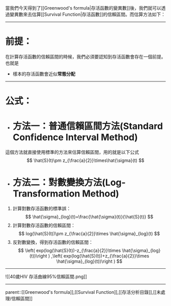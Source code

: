 當我們今天得到了[[Greenwood's formula|存活函數的變異數]]後，我們就可以透過變異數來去估算[[Survival Function|存活函數]]的信賴區間。而估算方法如下：
- - -
# 前提：
在計算存活函數的信賴區間的時候，我們必須要認知到存活函數會存在一個前提。也就是
- 樣本的存活函數會近似**常態分配**
- - -
# 公式：
- # 方法一：普通信賴區間方法(Standard Confidence Interval Method)
這個方法就直接使用標準的方法來估算信賴區間，用的就是以下公式
$$
\hat{S}(t)\pm z_{\frac{a}{2}}\times\hat{\sigma}(t)
$$
- # 方法二：對數變換方法(Log-Transformation Method)
1. 計算對數存活函數的標準誤：
$$
\hat{\sigma}_{log}(t)=\frac{\hat{\sigma}(t)}{\hat{S}(t)}
$$
2. 計算對數存活函數的信賴區間：
$$
log(\hat{S}(t))\pm z_{\frac{a}{2}}\times \hat{\sigma}_{log}(t)
$$
3. 反對數變換，得到存活函數的信賴區間：
$$
\left( exp(log(\hat{S}(t))-z_{\frac{a}{2}}\times \hat{\sigma}_{log}(t))\right ) ,\left( exp(log(\hat{S}(t))+z_{\frac{a}{2}}\times \hat{\sigma}_{log}(t))\right ) 
$$
- - -
![[40歲HIV 存活曲線95%信賴區間.png]]
- - -
parent::[[Greenwood's formula]],[[Survival Function]],[[存活分析目錄]],[[未處理/信賴區間]]